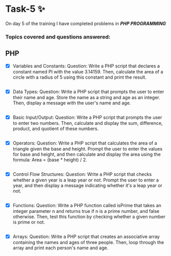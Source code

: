 # Task-5 :sparkles:
On day 5 of the training I have completed problems in **_PHP PROGRAMMING_**

### Topics covered and  questions answered:

## PHP

- [x]  Variables and Constants:
Question: Write a PHP script that declares a constant named PI with the value 3.14159. Then, calculate the area of a circle with a radius of 5 using this constant and print the result.
<img src="">

- [x] Data Types:
Question: Write a PHP script that prompts the user to enter their name and age. Store the name as a string and age as an integer. Then, display a message with the user's name and age.
<img src="">
 
- [x] Basic Input/Output:
Question: Write a PHP script that prompts the user to enter two numbers. Then, calculate and display the sum, difference, product, and quotient of these numbers.
<img src="">

 - [x] Operators:
Question: Write a PHP script that calculates the area of a triangle given the base and height. Prompt the user to enter the values for base and height, and then calculate and display the area using the formula: Area = (base * height) / 2.
<img src="">

- [x] Control Flow Structures:
Question: Write a PHP script that checks whether a given year is a leap year or not. Prompt the user to enter a year, and then display a message indicating whether it's a leap year or not.
<img src="">

- [x] Functions:
Question: Write a PHP function called isPrime that takes an integer parameter n and returns true if n is a prime number, and false otherwise. Then, test this function by checking whether a given number is prime or not.
<img src="">

 - [x] Arrays:
Question: Write a PHP script that creates an associative array containing the names and ages of three people. Then, loop through the array and print each person's name and age.
<img src="">
